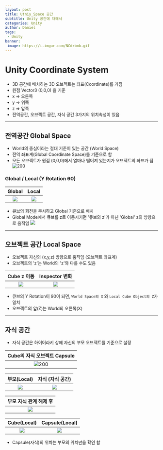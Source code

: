 ```yaml
---
layout: post
title: Utniy_Space 공간
subtitle: Unity 공간에 대해서
categories: Unity
author: Daniel
tags: 
 - Unity
banner:
 image: https://i.imgur.com/NCdrbmb.gif
---
```


Unity Coordinate System
==

- 3D 공간에 배치하는 3D 오브젝트는 좌표(Coordinate)를 가짐
- 원점 Vector3 (0,0,0) 을 기준
- x => 오른쪽
- y => 위쪽
- z => 앞쪽
- 전역공간, 오브젝트 공간, 자식 공간 3가지의 위치속성이 있음

---

## 전역공간 Global Space
- World의 중심이라는 절대 기준이 있는 공간 (World Space)
- 전역 좌표계(Global Coordinate Space)를 기준으로 함
- 모든 오브젝트가 원점 (0,0,0)에서 얼마나 떨어져 있는지가 오브젝트의 좌표가 됨
![200](https://i.imgur.com/wN0hC7h.png)

### Global / Local (Y Rotation 60)

|Global|Local|
|:--:|:--:|
|![](https://i.imgur.com/ImRJx38.png)|![](https://i.imgur.com/D1weATP.png)|
- 큐브의 회전을 무시하고 Global 기준으로 배치
- Global Mode에서 큐브를 z로 이동시키면 '큐브의 z'가 아닌 'Global' z의 방향으로 움직임
![](https://i.imgur.com/NCdrbmb.gif)

---
## 오브젝트 공간 Local Space
- 오브젝트 자신의 (x,y,z) 방향으로 움직임 (오브젝트 좌표계)
- 오브젝트의 'z'는 World의 'z'와 다를 수도 있음

|Cube z 이동|Inspector 변화|
|:---:|:---:|
|![](https://i.imgur.com/wOzwroA.gif)|![](https://i.imgur.com/NKfSeaX.gif)|
- 큐브의 Y Rotation이 90이 되면, `World Space의 X` 와 `Local Cube Object의 Z`가 일치
- 오브젝트의 앞(Z)는 World의 오른쪽(X)

---

## 자식 공간
- 자식 공간은 하이어라키 상에 자신의 부모 오브젝트를 기준으로 설정

|Cube의 자식 오브젝트 Capsule|
|:---:|
|![200](https://i.imgur.com/GvVIntR.png)|

|부모(Local)|자식 (자식 공간)|
|:--:|:--:|
|![](https://i.imgur.com/VPyVCsS.png)|![](https://i.imgur.com/fTPKEhe.png)|


|부모 자식 관계 해제 후|
|:--:|
|![](https://i.imgur.com/esv7vu6.png)|

|Cube(Local)|Capsule(Local)|
|:---:|:--:|
|![](https://i.imgur.com/viGlykH.png)|![](https://i.imgur.com/geG8ZCL.png)|
- Capsule(자식)의 위치는 부모의 위치만을 확인 함










